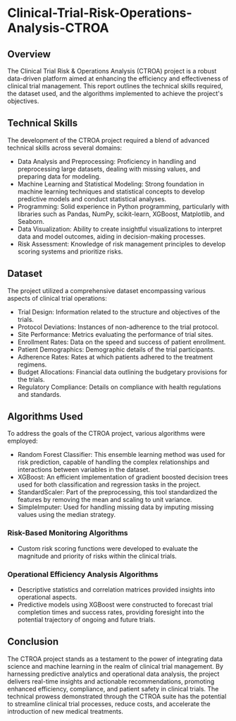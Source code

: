 # Clinical-Trial-Risk-Operations-Analysis-CTROA

## Overview
The Clinical Trial Risk & Operations Analysis (CTROA) project is a robust data-driven platform aimed at enhancing the efficiency and effectiveness of clinical trial management. This report outlines the technical skills required, the dataset used, and the algorithms implemented to achieve the project's objectives.

## Technical Skills
The development of the CTROA project required a blend of advanced technical skills across several domains:

- Data Analysis and Preprocessing: Proficiency in handling and preprocessing large datasets, dealing with missing values, and preparing data for modeling.
- Machine Learning and Statistical Modeling: Strong foundation in machine learning techniques and statistical concepts to develop predictive models and conduct statistical analyses.
- Programming: Solid experience in Python programming, particularly with libraries such as Pandas, NumPy, scikit-learn, XGBoost, Matplotlib, and Seaborn.
- Data Visualization: Ability to create insightful visualizations to interpret data and model outcomes, aiding in decision-making processes.
- Risk Assessment: Knowledge of risk management principles to develop scoring systems and prioritize risks.

## Dataset
The project utilized a comprehensive dataset encompassing various aspects of clinical trial operations:

- Trial Design: Information related to the structure and objectives of the trials.
- Protocol Deviations: Instances of non-adherence to the trial protocol.
- Site Performance: Metrics evaluating the performance of trial sites.
- Enrollment Rates: Data on the speed and success of patient enrollment.
- Patient Demographics: Demographic details of the trial participants.
- Adherence Rates: Rates at which patients adhered to the treatment regimens.
- Budget Allocations: Financial data outlining the budgetary provisions for the trials.
- Regulatory Compliance: Details on compliance with health regulations and standards.

## Algorithms Used
To address the goals of the CTROA project, various algorithms were employed:

- Random Forest Classifier: This ensemble learning method was used for risk prediction, capable of handling the complex relationships and interactions between variables in the dataset.
- XGBoost: An efficient implementation of gradient boosted decision trees used for both classification and regression tasks in the project.
- StandardScaler: Part of the preprocessing, this tool standardized the features by removing the mean and scaling to unit variance.
- SimpleImputer: Used for handling missing data by imputing missing values using the median strategy.

### Risk-Based Monitoring Algorithms
- Custom risk scoring functions were developed to evaluate the magnitude and priority of risks within the clinical trials.

### Operational Efficiency Analysis Algorithms
- Descriptive statistics and correlation matrices provided insights into operational aspects.
- Predictive models using XGBoost were constructed to forecast trial completion times and success rates, providing foresight into the potential trajectory of ongoing and future trials.

## Conclusion
The CTROA project stands as a testament to the power of integrating data science and machine learning in the realm of clinical trial management. By harnessing predictive analytics and operational data analysis, the project delivers real-time insights and actionable recommendations, promoting enhanced efficiency, compliance, and patient safety in clinical trials. The technical prowess demonstrated through the CTROA suite has the potential to streamline clinical trial processes, reduce costs, and accelerate the introduction of new medical treatments.





